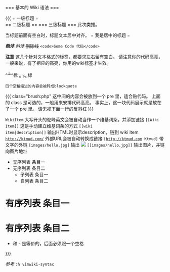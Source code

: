=== 基本的 Wiki 语法 ===

{{{
= 一级标题 =  
== 二级标题 ==
=== 三级标题 ===
此次类推。

当标题前面有空白时，标题文本居中对齐。
       = 我是居中的标题 =

*<b>粗体</b>*  _<i>斜体</i>_  ~~<del>删除线</del>~~   `<code>Some Code 代码</code>` 

<b>注意</b> 这几个针对文本格式的标签，都要求左右留有空白。
请注意你的代码高亮，一般来说，有了相应的高亮，你用的wiki标签才生效。

^<sup>上</sup>^标  ,,<sub>下</sub>,,标

    四个空格缩进的内容会被转成blockquote
    
\{\{\{ class="brush:php"
这中间的内容会被放到一个 pre 里，适合贴代码。
上面的 class 是可选的，一般用来安排代码高亮。
事实上，这一块代码展示就是放在了一个 pre 里。
请无视下面一行的反斜杠
\}\}\}

<code>WikiItem</code>  大写开头的驼峰英文会被自动当作一个维基词条，并添加链接
<code>[[Wiki Item]]</code>  这是手动建立维基词条的方式
<code>[[wiki item|description]]</code>  输出HTML时显示description，链到 wiki item
<code>http://ktmud.com/</code>  外部URL会被自动转换成链接
<code>[http://ktmud.com Ktmud]</code>  带文字的外链
<code>[images/hello.jpg]</code> 输出 <img src="images/hello.jpg" />
<code>[[images/hello.jpg]]</code> 输出图片，并链向图片地址

* 无序列表 条目一
* 无序列表 条目二 
  - 子列表 条目一
  - 自列表 条目二

# 有序列表 条目一
# 有序列表 条目二

* 和 - 是等价的，后面必须跟一个空格

}}}


*参考* `:h vimwiki-syntax` 
